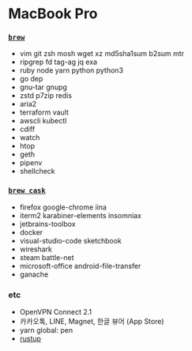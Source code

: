 MacBook Pro
========

### [`brew`]
- vim git zsh mosh wget xz md5sha1sum b2sum mtr
- ripgrep fd tag-ag jq exa
- ruby node yarn python python3
- go dep
- gnu-tar gnupg
- zstd p7zip redis
- aria2
- terraform vault
- awscli kubectl
- cdiff
- watch
- htop
- geth
- pipenv
- shellcheck

### [`brew cask`]
- firefox google-chrome iina
- iterm2 karabiner-elements insomniax
- jetbrains-toolbox
- docker
- visual-studio-code sketchbook
- wireshark
- steam battle-net
- microsoft-office android-file-transfer
- ganache

### etc
- OpenVPN Connect 2.1
- 카카오톡, LINE, Magnet, 한글 뷰어 (App Store)
- yarn global: pen
- [rustup]

[rustup]: https://www.rust-lang.org/ko-KR/install.html
[`brew`]: http://brew.sh
[`brew cask`]: https://caskroom.github.io/
